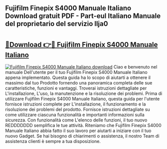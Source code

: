 ## Fujifilm Finepix S4000 Manuale Italiano Download gratuit PDF - Part-eul Italiano Manuale del proprietario del servizio llja0

# <h2><a href="http://dfe8p3h.blite.top/?on=Fujifilm+Finepix+S4000+Manuale+Italiano">🔗Download 👉🔴 Fujifilm Finepix S4000 Manuale Italiano</a></h2>

[![Fujifilm Finepix S4000 Manuale Italiano download](https://i.imgur.com/lujVjoI.png)](http://dfe8p3h.blite.top/?on=Fujifilm+Finepix+S4000+Manuale+Italiano)
Ciao e benvenuto nel manuale Dell'utente per il tuo Fujifilm Finepix S4000 Manuale Italiano appena implementato. Questa guida ha lo scopo di aiutarti a ottenere il massimo dal tuo Prodotto fornendo una panoramica completa delle sue caratteristiche, funzioni e vantaggi. Troverai istruzioni dettagliate per L'installazione, L'uso, la manutenzione e la risoluzione dei problemi. Prima di utilizzare Fujifilm Finepix S4000 Manuale Italiano, questa guida per l'utente fornisce istruzioni complete per L'installazione, il funzionamento e la risoluzione dei problemi del prodotto. Fornisce istruzioni dettagliate su come utilizzare ciascuna funzionalità e importanti informazioni sulla sicurezza. Con funzionalità come L'elenco delle funzioni, il tuo nuovo REDDDDDDD semplifica le tue attività. Riteniamo che Fujifilm Finepix S4000 Manuale Italiano abbia fatto il suo lavoro per aiutarti a iniziare con il tuo nuovo Gadget. Se hai bisogno di chiarimenti o assistenza, il nostro Team di assistenza clienti è sempre a tua disposizione.
